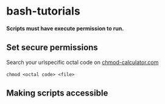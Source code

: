 # bash-tutorials

<h4>Scripts must have execute permission to run.</h4>


## Set secure permissions
Search your urlspecific octal code on [chmod-calculator.com](https://chmod-calculator.com/)
<br><br>`chmod <octal code> <file>`

## Making scripts accessible
